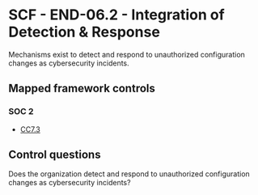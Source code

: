 # SCF - END-06.2 - Integration of Detection & Response
Mechanisms exist to detect and respond to unauthorized configuration changes as cybersecurity incidents.
## Mapped framework controls
### SOC 2
- [CC7.3](../soc2/cc73.md)
  
## Control questions
Does the organization detect and respond to unauthorized configuration changes as cybersecurity incidents?
  